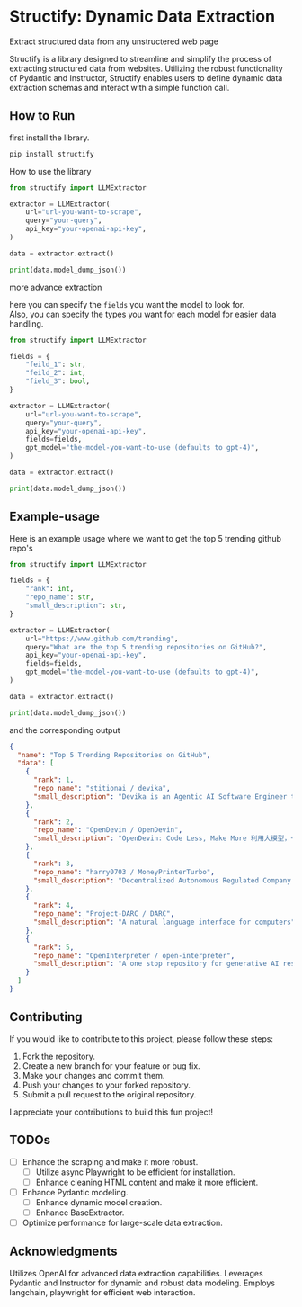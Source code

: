 # Structify: Dynamic Data Extraction

Extract structured data from any unstructered web page

Structify is a library designed to streamline and simplify the process of extracting structured data from websites. Utilizing the robust functionality of Pydantic and Instructor, Structify enables users to define dynamic data extraction schemas and interact with a simple function call.

## How to Run

first install the library.

```bash
pip install structify
```

How to use the library

```python
from structify import LLMExtractor

extractor = LLMExtractor(
    url="url-you-want-to-scrape",
    query="your-query",
    api_key="your-openai-api-key",
)

data = extractor.extract()

print(data.model_dump_json())
```

more advance extraction

here you can specify the `fields` you want the model to look for.  
Also, you can specify the types you want for each model for easier data handling.

```python
from structify import LLMExtractor

fields = {
    "feild_1": str,
    "feild_2": int,
    "field_3": bool,
}

extractor = LLMExtractor(
    url="url-you-want-to-scrape",
    query="your-query",
    api_key="your-openai-api-key",
    fields=fields,
    gpt_model="the-model-you-want-to-use (defaults to gpt-4)",
)

data = extractor.extract()

print(data.model_dump_json())
```

## Example-usage

Here is an example usage where we want to get the top 5 trending github repo's

```python
from structify import LLMExtractor

fields = {
    "rank": int,
    "repo_name": str,
    "small_description": str,
}

extractor = LLMExtractor(
    url="https://www.github.com/trending",
    query="What are the top 5 trending repositories on GitHub?",
    api_key="your-openai-api-key",
    fields=fields,
    gpt_model="the-model-you-want-to-use (defaults to gpt-4)",
)

data = extractor.extract()

print(data.model_dump_json())
```

and the corresponding output

```json
{
  "name": "Top 5 Trending Repositories on GitHub",
  "data": [
    {
      "rank": 1,
      "repo_name": "stitionai / devika",
      "small_description": "Devika is an Agentic AI Software Engineer that can understand high-level human instructions, break them down into steps, research relevant information, and write code to achieve the given objective. Devika aims to be a competitive open-source alternative to Devin by Cognition AI."
    },
    {
      "rank": 2,
      "repo_name": "OpenDevin / OpenDevin",
      "small_description": "OpenDevin: Code Less, Make More 利用大模型，一键生成短视频"
    },
    {
      "rank": 3,
      "repo_name": "harry0703 / MoneyPrinterTurbo",
      "small_description": "Decentralized Autonomous Regulated Company (DARC), a company virtual machine that runs on any EVM-compatible blockchain, with on-chain law system, multi-level tokens and dividends mechanism."
    },
    {
      "rank": 4,
      "repo_name": "Project-DARC / DARC",
      "small_description": "A natural language interface for computers"
    },
    {
      "rank": 5,
      "repo_name": "OpenInterpreter / open-interpreter",
      "small_description": "A one stop repository for generative AI research updates, interview resources, notebooks and much more!"
    }
  ]
}
```

## Contributing

If you would like to contribute to this project, please follow these steps:

1. Fork the repository.
2. Create a new branch for your feature or bug fix.
3. Make your changes and commit them.
4. Push your changes to your forked repository.
5. Submit a pull request to the original repository.

I appreciate your contributions to build this fun project!

## TODOs

- [ ] Enhance the scraping and make it more robust.
  - [ ] Utilize async Playwright to be efficient for installation.
  - [ ] Enhance cleaning HTML content and make it more efficient.
- [ ] Enhance Pydantic modeling.
  - [ ] Enhance dynamic model creation.
  - [ ] Enhance BaseExtractor.
- [ ] Optimize performance for large-scale data extraction.

## Acknowledgments

Utilizes OpenAI for advanced data extraction capabilities.
Leverages Pydantic and Instructor for dynamic and robust data modeling.
Employs langchain, playwright for efficient web interaction.
